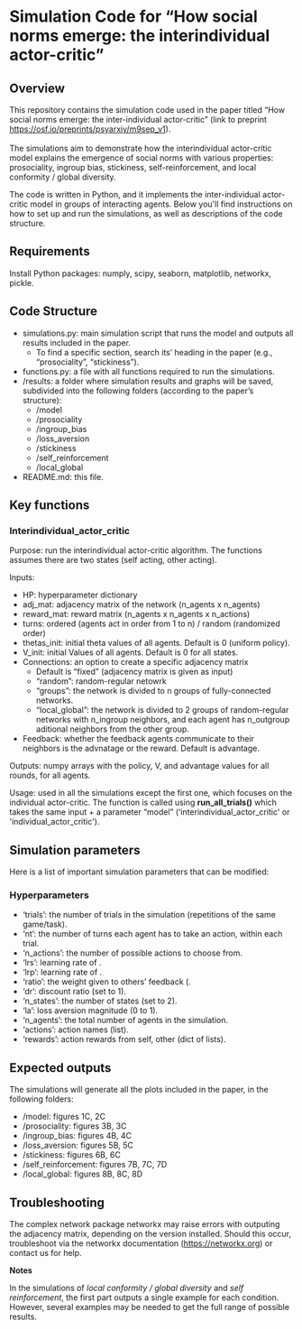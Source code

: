 # Simulation Code for “How social norms emerge: the interindividual actor-critic”

## **Overview**

This repository contains the simulation code used in the paper titled “How social norms emerge: the inter-individual actor-critic” (link to preprint https://osf.io/preprints/psyarxiv/m9sep_v1). <br>
<br>
The simulations aim to demonstrate how the interindividual actor-critic model explains the emergence of social norms with various properties: prosociality, ingroup bias, stickiness, self-reinforcement, and local conformity / global diversity.

The code is written in Python, and it implements the inter-individual actor-critic model in groups of interacting agents. Below you'll find instructions on how to set up and run the simulations, as well as descriptions of the code structure.

## **Requirements**

Install Python packages: numply, scipy, seaborn, matplotlib, networkx, pickle.

## **Code Structure**

- simulations.py: main simulation script that runs the model and outputs all results included in the paper.
  - To find a specific section, search its’ heading in the paper (e.g., “prosociality”, “stickiness”).
- functions.py: a file with all functions required to run the simulations.
- /results: a folder where simulation results and graphs will be saved, subdivided into the following folders (according to the paper’s structure):
  - /model
  - /prosociality
  - /ingroup_bias
  - /loss_aversion
  - /stickiness
  - /self_reinforcement
  - /local_global
- README.md: this file.

## **Key functions**

### **Interindividual_actor_critic**

Purpose: run the interindividual actor-critic algorithm. The functions assumes there are two states (self acting, other acting).

Inputs:

- HP: hyperparameter dictionary
- adj_mat: adjacency matrix of the network (n_agents x n_agents)
- reward_mat: reward matrix (n_agents x n_agents x n_actions)
- turns: ordered (agents act in order from 1 to n) / random (randomized order)
- thetas_init: initial theta values of all agents. Default is 0 (uniform policy).
- V_init: initial Values of all agents. Default is 0 for all states.
- Connections: an option to create a specific adjacency matrix
  - Default is “fixed” (adjacency matrix is given as input)
  - “random”: random-regular netowrk
  - “groups”: the network is divided to n groups of fully-connected networks.
  - “local_global”: the network is divided to 2 groups of random-regular networks with n_ingroup neighbors, and each agent has n_outgroup aditional neighbors from the other group.
- Feedback: whether the feedback agents communicate to their neighbors is the advnatage or the reward. Default is advantage.

Outputs: numpy arrays with the policy, V, and advantage values for all rounds, for all agents.

Usage: used in all the simulations except the first one, which focuses on the individual actor-critic. The function is called using **run_all_trials()** which takes the same input + a parameter “model” (‘interindividual_actor_critic' or 'individual_actor_critic').

## **Simulation parameters**

Here is a list of important simulation parameters that can be modified:

### **Hyperparameters**

- ‘trials’: the number of trials in the simulation (repetitions of the same game/task).
- ‘nt’: the number of turns each agent has to take an action, within each trial.
- ‘n_actions’: the number of possible actions to choose from.
- ‘lrs’: learning rate of .
- ‘lrp’: learning rate of .
- ‘ratio’: the weight given to others’ feedback (.
- ‘dr’: discount ratio (set to 1).
- ‘n_states’: the number of states (set to 2).
- ‘la’: loss aversion magnitude (0 to 1).
- ‘n_agents’: the total number of agents in the simulation.
- ‘actions’: action names (list).
- ‘rewards’: action rewards from self, other (dict of lists).

## **Expected outputs**

The simulations will generate all the plots included in the paper, in the following folders:

  - /model: figures 1C, 2C
  - /prosociality: figures 3B, 3C
  - /ingroup_bias: figures 4B, 4C
  - /loss_aversion: figures 5B, 5C
  - /stickiness: figures 6B, 6C
  - /self_reinforcement: figures 7B, 7C, 7D
  - /local_global: figures 8B, 8C, 8D

## **Troubleshooting**

The complex network package networkx may raise errors with outputing the adjacency matrix, depending on the version installed. Should this occur, troubleshoot via the networkx documentation (<https://networkx.org>) or contact us for help.

**Notes**

In the simulations of _local conformity / global diversity_ and _self reinforcement_, the first part outputs a single example for each condition. However, several examples may be needed to get the full range of possible results.
